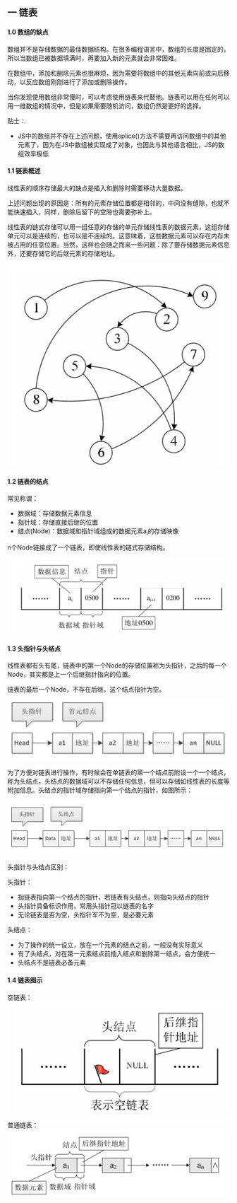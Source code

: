 ## 一 链表

#### 1.0 数组的缺点

数组并不是存储数据的最佳数据结构。在很多编程语言中，数组的长度是固定的，所以当数组已被数据填满时，再要加入新的元素就会非常困难。  

在数组中，添加和删除元素也很麻烦，因为需要将数组中的其他元素向前或向后移动，以反应数组刚刚进行了添加或删除操作。  

当你发现使用数组非常慢时，可以考虑使用链表来代替他。链表可以用在任何可以用一维数组的情况中，但是如果需要随机访问，数组仍然是更好的选择。  

贴士：
- JS中的数组并不存在上述问题，使用splice()方法不需要再访问数组中的其他元素了，因为在JS中数组被实现成了对象，也因此与其他语言相比，JS的数组效率极低

#### 1.1 链表概述

线性表的顺序存储最大的缺点是插入和删除时需要移动大量数据。  

上述问题出现的原因是：所有的元素存储位置都是相邻的，中间没有缝隙，也就不能快速插入，同样，删除后留下的空隙也需要弥补上。  

线性表的链式存储可以用一组任意的存储的单元存储线性表的数据元素，这组存储单元可以是连续的，也可以是不连续的。这意味着，这些数据元素可以存在内存未被占用的任意位置。当然，这样也会随之而来一些问题：除了要存储数据元素信息外，还要存储它的后继元素的存储地址。  

![](../images/Algorithm/linkedlist-1.png)  

#### 1.2 链表的结点

常见称谓：
- 数据域：存储数据元素信息
- 指针域：存储直接后继的位置
- 结点(Node)：数据域和指针域组成的数据元素a<sub>i</sub>的存储映像

n个Node链接成了一个链表，即使线性表的链式存储结构。  

![](../images/Algorithm/linkedlist-2.png)  

#### 1.3 头指针与头结点

线性表都有头有尾，链表中的第一个Node的存储位置称为头指针，之后的每一个Node，其实都是上一个后继指针指向的位置。  

链表的最后一个Node，不存在后继，这个结点指针为空。   

![](../images/Algorithm/linkedlist-3.png)  

为了方便对链表进行操作，有时候会在单链表的第一个结点前附设一个一个结点，称为头结点。头结点的数据域可以不存储任何信息，但可以存储如线性表的长度等附加信息。头结点的指针域存储指向第一个结点的指针，如图所示：   

![](../images/Algorithm/linkedlist-4.png)  

头指针与头结点区别：  

头指针：
- 指链表指向第一个结点的指针，若链表有头结点，则指向头结点的指针
- 头指针具备标识作用，常用头指针冠以链表的名字
- 无论链表是否为空，头指针军不为空，是必要元素

头结点：
- 为了操作的统一设立，放在一个元素的结点之前，一般没有实际意义
- 有了头结点，对在第一元素结点前插入结点和删除第一结点，会方便统一
- 头结点不是链表必备元素 

#### 1.4 链表图示

空链表：  
![](../images/Algorithm/linkedlist-5.png)  

普通链表：  
![](../images/Algorithm/linkedlist-6.png)  
